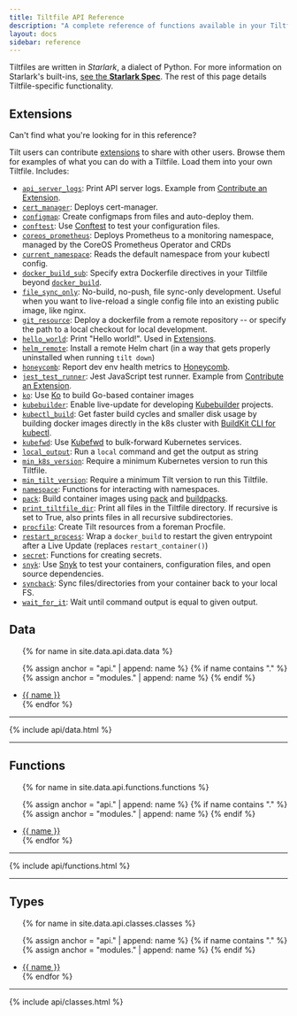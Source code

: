 ```yaml
---
title: Tiltfile API Reference
description: "A complete reference of functions available in your Tiltfile."
layout: docs
sidebar: reference
---
```


Tiltfiles are written in _Starlark_, a dialect of Python. For more information on Starlark's built-ins, [see the **Starlark Spec**](https://github.com/bazelbuild/starlark/blob/master/spec.md). The rest of this page details Tiltfile-specific functionality.

## Extensions

Can't find what you're looking for in this reference?

Tilt users can contribute [extensions](extensions.html) to share with other users. Browse them for
examples of what you can do with a Tiltfile. Load them into your own Tiltfile. Includes:

- [`api_server_logs`](https://github.com/tilt-dev/tilt-extensions/tree/master/api_server_logs): Print API server logs. Example from [Contribute an Extension](https://docs.tilt.dev/contribute_extension.html).
- [`cert_manager`](https://github.com/tilt-dev/tilt-extensions/tree/master/cert_manager): Deploys cert-manager.
- [`configmap`](https://github.com/tilt-dev/tilt-extensions/tree/master/configmap): Create configmaps from files and auto-deploy them.
- [`conftest`](https://github.com/tilt-dev/tilt-extensions/tree/master/conftest): Use [Conftest](https://www.conftest.dev/) to test your configuration files.
- [`coreos_prometheus`](https://github.com/tilt-dev/tilt-extensions/tree/master/coreos_prometheus): Deploys Prometheus to a monitoring namespace, managed by the CoreOS Prometheus Operator and CRDs
- [`current_namespace`](https://github.com/tilt-dev/tilt-extensions/tree/master/current_namespace): Reads the default namespace from your kubectl config.
- [`docker_build_sub`](https://github.com/tilt-dev/tilt-extensions/tree/master/docker_build_sub): Specify extra Dockerfile directives in your Tiltfile beyond [`docker_build`](https://docs.tilt.dev/api.html#api.docker_build).
- [`file_sync_only`](https://github.com/tilt-dev/tilt-extensions/tree/master/file_sync_only): No-build, no-push, file sync-only development. Useful when you want to live-reload a single config file into an existing public image, like nginx.
- [`git_resource`](https://github.com/tilt-dev/tilt-extensions/tree/master/git_resource): Deploy a dockerfile from a remote repository -- or specify the path to a local checkout for local development.
- [`hello_world`](https://github.com/tilt-dev/tilt-extensions/tree/master/hello_world): Print "Hello world!". Used in [Extensions](https://docs.tilt.dev/extensions.html).
- [`helm_remote`](https://github.com/tilt-dev/tilt-extensions/tree/master/helm_remote): Install a remote Helm chart (in a way that gets properly uninstalled when running `tilt down`)
- [`honeycomb`](https://github.com/tilt-dev/tilt-extensions/tree/master/honeycomb): Report dev env health metrics to [Honeycomb](https://honeycomb.io).
- [`jest_test_runner`](https://github.com/tilt-dev/tilt-extensions/tree/master/jest_test_runner): Jest JavaScript test runner. Example from [Contribute an Extension](https://docs.tilt.dev/contribute_extension.html).
- [`ko`](https://github.com/tilt-dev/tilt-extensions/tree/master/ko): Use [Ko](https://github.com/google/ko) to build Go-based container images
- [`kubebuilder`](https://github.com/tilt-dev/tilt-extensions/tree/master/kubebuilder): Enable live-update for developing [Kubebuilder](https://github.com/kubernetes-sigs/kubebuilder) projects.
- [`kubectl_build`](https://github.com/tilt-dev/tilt-extensions/tree/master/kubectl_build): Get faster build cycles and smaller disk usage by building docker images directly in the k8s cluster with [BuildKit CLI for kubectl](https://github.com/vmware-tanzu/buildkit-cli-for-kubectl).
- [`kubefwd`](https://github.com/tilt-dev/tilt-extensions/tree/master/kubefwd):  Use [Kubefwd](https://kubefwd.com/) to bulk-forward Kubernetes services.
- [`local_output`](https://github.com/tilt-dev/tilt-extensions/tree/master/local_output): Run a `local` command and get the output as string
- [`min_k8s_version`](https://github.com/tilt-dev/tilt-extensions/tree/master/min_k8s_version): Require a minimum Kubernetes version to run this Tiltfile.
- [`min_tilt_version`](https://github.com/tilt-dev/tilt-extensions/tree/master/min_tilt_version): Require a minimum Tilt version to run this Tiltfile.
- [`namespace`](https://github.com/tilt-dev/tilt-extensions/tree/master/namespace): Functions for interacting with namespaces.
- [`pack`](https://github.com/tilt-dev/tilt-extensions/tree/master/pack): Build container images using [pack](https://buildpacks.io/docs/install-pack/) and [buildpacks](https://buildpacks.io/).
- [`print_tiltfile_dir`](https://github.com/tilt-dev/tilt-extensions/tree/master/print_tiltfile_dir): Print all files in the Tiltfile directory. If recursive is set to True, also prints files in all recursive subdirectories.
- [`procfile`](https://github.com/tilt-dev/tilt-extensions/tree/master/procfile): Create Tilt resources from a foreman Procfile.
- [`restart_process`](https://github.com/tilt-dev/tilt-extensions/tree/master/restart_process): Wrap a `docker_build` to restart the given entrypoint after a Live Update (replaces `restart_container()`)
- [`secret`](https://github.com/tilt-dev/tilt-extensions/tree/master/secret): Functions for creating secrets.
- [`snyk`](https://github.com/tilt-dev/tilt-extensions/tree/master/snyk): Use [Snyk](https://snyk.io) to test your containers, configuration files, and open source dependencies.
- [`syncback`](https://github.com/tilt-dev/tilt-extensions/tree/master/syncback): Sync files/directories from your container back to your local FS.
- [`wait_for_it`](https://github.com/tilt-dev/tilt-extensions/tree/master/wait_for_it): Wait until command output is equal to given output.

## Data

<ul>
{% for name in site.data.api.data.data %}

{% assign anchor = "api." | append: name %}
{% if name contains "." %}
  {% assign anchor = "modules." | append: name %}
{% endif %}

<li><a href="#{{anchor}}">{{ name }}</a></li>
{% endfor %}
</ul>

---

{% include api/data.html %}

---

## Functions

<ul>
{% for name in site.data.api.functions.functions %}

{% assign anchor = "api." | append: name %}
{% if name contains "." %}
  {% assign anchor = "modules." | append: name %}
{% endif %}
  
<li><a href="#{{anchor}}">{{ name }}</a></li>
{% endfor %}
</ul>

---

{% include api/functions.html %}

---

## Types

<ul>
{% for name in site.data.api.classes.classes %}

{% assign anchor = "api." | append: name %}
{% if name contains "." %}
  {% assign anchor = "modules." | append: name %}
{% endif %}
  
<li><a href="#{{anchor}}">{{ name }}</a></li>
{% endfor %}
</ul>

---

{% include api/classes.html %}

